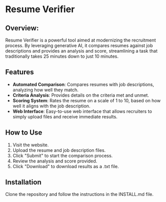 # Resume Verifier

## Overview:
Resume Verifier is a powerful tool aimed at modernizing the recruitment process. By leveraging generative AI, it compares resumes against job descriptions and provides an analysis and score, streamlining a task that traditionally takes 25 minutes down to just 10 minutes.

## Features
- **Automated Comparison**: Compares resumes with job descriptions, analyzing how well they match.
- **Criteria Analysis**: Provides details on the criteria met and unmet.
- **Scoring System**: Rates the resume on a scale of 1 to 10, based on how well it aligns with the job description.
- **Web Interface**: Easy-to-use web interface that allows recruiters to simply upload files and receive immediate results.

## How to Use
1. Visit the website.
2. Upload the resume and job description files.
3. Click "Submit" to start the comparison process.
4. Review the analysis and score provided.
5. Click "Download" to download results as a .txt file.

## Installation
Clone the repository and follow the instructions in the INSTALL.md file.
